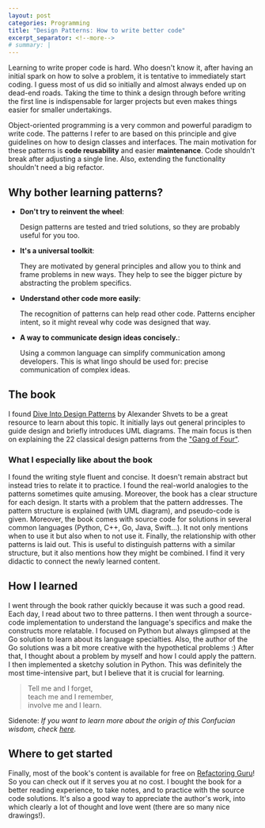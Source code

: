 ```yaml
---
layout: post
categories: Programming
title: "Design Patterns: How to write better code"
excerpt_separator: <!--more-->
# summary: |
---
```


Learning to write proper code is hard. Who doesn't know it, after having an initial spark on how to solve a problem, it is tentative to immediately start coding. I guess most of us did so initially and almost always ended up on dead-end roads. Taking the time to think a design through before writing the first line is indispensable for larger projects but even makes things easier for smaller undertakings.
<!--more-->
Object-oriented programming is a very common and powerful paradigm to write code. The patterns I refer to are based on this principle and give guidelines on how to design classes and interfaces.
The main motivation for these patterns is **code reusability** and easier **maintenance**. Code shouldn't break after adjusting a single line. Also, extending the functionality shouldn't need a big refactor.

## Why bother learning patterns?
- **Don't try to reinvent the wheel**:
  
  Design patterns are tested and tried solutions, so they are probably useful for you too.
- **It's a universal toolkit**: 

    They are motivated by general principles and allow you to think and frame problems in new ways. They help to see the bigger picture by abstracting the problem specifics.

- **Understand other code more easily**:
    
    The recognition of patterns can help read other code. Patterns encipher intent, so it might reveal why code was designed that way.

- **A way to communicate design ideas concisely.**:

    Using a common language can simplify communication among developers. This is what lingo should be used for: precise communication of complex ideas.

## The book
I found [Dive Into Design Patterns](https://refactoring.guru/design-patterns/book) by Alexander Shvets to be a great resource to learn about this topic. It initially lays out general principles to guide design and briefly introduces UML diagrams. The main focus is then on explaining the 22 classical design patterns from the ["Gang of Four"](https://www.goodreads.com/book/show/85009.Design_Patterns).

### What I especially like about the book
I found the writing style fluent and concise. It doesn't remain abstract but instead tries to relate it to practice. I found the real-world analogies to the patterns sometimes quite amusing. Moreover, the book has a clear structure for each design. It starts with a problem that the pattern addresses. The pattern structure is explained (with UML diagram), and pseudo-code is given.
Moreover, the book comes with source code for solutions in several common languages (Python, C++, Go, Java, Swift...). It not only mentions when to use it but also when to not use it. Finally, the relationship with other patterns is laid out. This is useful to distinguish patterns with a similar structure, but it also mentions how they might be combined. I find it very didactic to connect the newly learned content.

## How I learned

I went through the book rather quickly because it was such a good read. Each day, I read about two to three patterns. I then went through a source-code implementation to understand the language's specifics and make the constructs more relatable. I focused on Python but always glimpsed at the Go solution to learn about its language specialties. Also, the author of the Go solutions was a bit more creative with the hypothetical problems :)
After that, I thought about a problem by myself and how I could apply the pattern. I then implemented a sketchy solution in Python. This was definitely the most time-intensive part, but I believe that it is crucial for learning.

> Tell me and I forget,  
> teach me and I remember,  
> involve me and I learn.

Sidenote: *If you want to learn more about the origin of this Confucian wisdom, check [here](https://quoteinvestigator.com/2019/02/27/tell/).*

## Where to get started
Finally, most of the book's content is available for free on [Refactoring Guru](https://refactoring.guru/design-patterns/)! So you can check out if it serves you at no cost. I bought the book for a better reading experience, to take notes, and to practice with the source code solutions. It's also a good way to appreciate the author's work, into which clearly a lot of thought and love went (there are so many nice drawings!).

